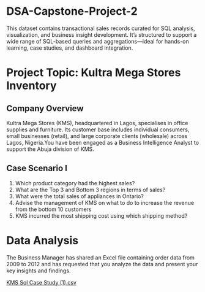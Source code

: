 # DSA-Capstone-Project-2
This dataset contains transactional sales records curated for SQL analysis, visualization, and business insight development. It’s structured to support a wide range of SQL-based queries and aggregations—ideal for hands-on learning, case studies, and dashboard integration.

# Project Topic:  Kultra Mega Stores Inventory

## Company Overview
Kultra Mega Stores (KMS), headquartered in Lagos, specialises in office supplies and furniture. Its customer base includes individual consumers, small businesses (retail), and large corporate clients (wholesale) across Lagos, Nigeria.You have been engaged as a Business Intelligence Analyst to support the Abuja division of KMS.

## Case Scenario I
1. Which product category had the highest sales?
2. What are the Top 3 and Bottom 3 regions in terms of sales?
3. What were the total sales of appliances in Ontario?
4. Advise the management of KMS on what to do to increase the revenue from the bottom 10 customers
5. KMS incurred the most shipping cost using which shipping method?

# Data Analysis 
The Business Manager has shared an Excel file containing order data from 2009 to 2012 and has requested that you analyze the data and present your key insights and findings.

[KMS Sql Case Study (1).csv](https://github.com/user-attachments/files/21315790/KMS.Sql.Case.Study.1.csv)



















